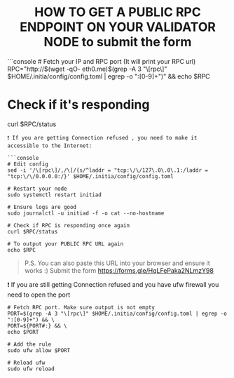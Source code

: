 <h1 align="center"> HOW TO GET A PUBLIC RPC ENDPOINT ON YOUR VALIDATOR NODE to submit the form </h1>
```console
# Fetch your IP and RPC port (It will print your RPC url)
RPC="http://$(wget -qO- eth0.me)$(grep -A 3 "\[rpc\]" $HOME/.initia/config/config.toml | egrep -o ":[0-9]+")" && echo $RPC

# Check if it's responding
curl $RPC/status
```
❗ If you are getting Connection refused , you need to make it accessible to the Internet:

```console
# Edit config
sed -i '/\[rpc\]/,/\[/{s/^laddr = "tcp:\/\/127\.0\.0\.1:/laddr = "tcp:\/\/0.0.0.0:/}' $HOME/.initia/config/config.toml

# Restart your node
sudo systemctl restart initiad

# Ensure logs are good
sudo journalctl -u initiad -f -o cat --no-hostname

# Check if RPC is responding once again
curl $RPC/status

# To output your PUBLIC RPC URL again
echo $RPC
```
> P.S. You can also paste this URL into your browser and ensure it works :)
> Submit the form
https://forms.gle/HqLFePaka2NLmzY98

❗ If you are still getting Connection refused and you have ufw firewall you need to open the port

```console
# Fetch RPC port. Make sure output is not empty
PORT=$(grep -A 3 "\[rpc\]" $HOME/.initia/config/config.toml | egrep -o ":[0-9]+") && \
PORT=${PORT#:} && \
echo $PORT

# Add the rule
sudo ufw allow $PORT

# Reload ufw
sudo ufw reload
```
